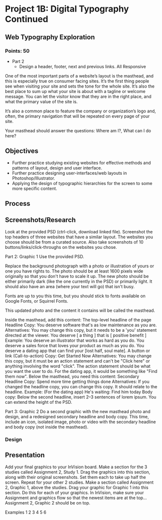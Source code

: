 # Project 1B: Digital Typography Continued

## Web Typography Exploration

### Points: 50

- Part 2 
  - Design a header, footer, next and previous links. All Responsive

One of the most important parts of a website’s layout is the masthead, and this is especially true on consumer facing sites. It’s the first thing people see when visiting your site and sets the tone for the whole site. It’s also the best place to sum up what your site is about with a tagline or welcome message. You can let the visitor know that they are in the right place, and what the primary value of the site is.

It’s also a common place to feature the company or organization’s logo and, often, the primary navigation that will be repeated on every page of your site.

Your masthead should answer the questions: Where am I?, What can I do here?

## Objectives

- Further practice studying existing websites for effective methods and patterns of layout, design and user interface.
- Further practice designing user-interfaces/web layouts in Photoshop/Illustrator.
- Applying the design of typographic hierarchies for the screen to some more specific content.

## Process

## Screenshots/Research
Look at the provided PSD (ctrl-click, download linked file).
Screenshot the top headers of three websites that have a similar layout. The websites you choose should be from a curated source.
Also take screenshots of 10 buttons/links/click-throughs on the websites you chose.

Part 2: Graphic 1
Use the provided PSD.

Replace the background photograph with a photo or illustration of yours or one you have rights to. The photo should be at least 1600 pixels wide originally so that you don't have to scale it up. The new photo should be either primarily dark (like the one currently in the PSD) or primarily light. It should also have an area (where your text will go) that isn't busy.

Fonts are up to you this time, but you should stick to fonts available on Google Fonts, or Squirrel Fonts.

This updated photo and the content it contains will be called the masthead.

Inside the masthead, add this content:
The top-level headline of the page
Headline Copy: You deserve software that's as low maintenance as you are.
Alternatives: You may change this copy, but it needs to be a 'you' statement directed at the viewer.
You deserve [ a thing ] that is [ positive benefit ]
Example: You deserve an illustrator that works as hard as you do. You deserve a sales force that loves your product as much as you do. You deserve a dating app that can find your [lost half, soul mate].
A button or link (Call-to-action)
Copy: Get Started Now
Alternatives: You may change this copy, but it must be an action statement and can't be "Click here" or anything involving the word "click". The action statement should be what you want the user to do. For the dating app, it would be something like "Find them now".
Below the masthead, you need this content:
Secondary Headline
Copy: Spend more time getting things done
Alternatives: If you changed the headline copy, you can change this copy. It should relate to the headline.
Example: (For the dating app) He's waiting: Find him today
Body copy: Below the second headline, insert 2–3 sentences of lorem ipsum.
You can extend the height of the PSD.

Part 3: Graphic 2
Do a second graphic with the new masthead photo and design, and a redesigned secondary headline and body copy. This time, include an icon, isolated image, photo or video with the secondary headline and body copy (not inside the masthead).

### Design

## Presentation
Add your final graphics to your InVision board.
Make a section for the 3 studies called Assignment 2, Study 1.
Drag the graphics into this section, along with their original screenshots. Set them each to take up half the screen.
Repeat for your other 2 studies.
Make a section called Assignment 2, Graphic 1, above the studies.
Drag your graphic for Graphic 1 into this section.
Do this for each of your graphics.
In InVision, make sure your Assignment and graphics flow so that the newest items are at the top… Assignment 2, Graphic 2 should be on top.

Examples
1 2 3 4 5 6
